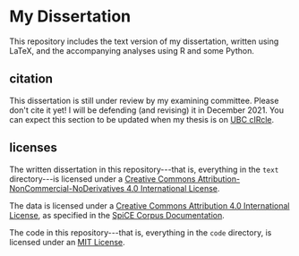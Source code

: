 # My Dissertation

This repository includes the text version of my dissertation, written using LaTeX, and the accompanying analyses using R and some Python.

## citation

This dissertation is still under review by my examining committee. Please don't cite it yet! I will be defending (and revising) it in December 2021. You can expect this section to be updated when my thesis is on [UBC cIRcle](https://open.library.ubc.ca/cIRcle/collections/ubctheses). 

## licenses

The written dissertation in this repository---that is, everything in the `text` directory---is licensed under a [Creative Commons Attribution-NonCommercial-NoDerivatives 4.0 International License](https://creativecommons.org/licenses/by-nc-nd/4.0/). 

The data is licensed under a [Creative Commons Attribution 4.0 International License](https://creativecommons.org/licenses/by/4.0/), as specified in the [SpiCE Corpus Documentation](https://spice-corpus.readthedocs.io/en/latest/). 

The code in this repository---that is, everything in the `code` directory, is licensed under an [MIT License](https://github.com/git/git-scm.com/blob/main/MIT-LICENSE.txt).
